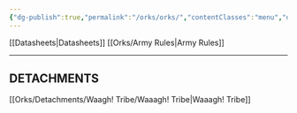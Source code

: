 ```yaml
---
{"dg-publish":true,"permalink":"/orks/orks/","contentClasses":"menu","dgEnableSearch":true,"created":"2023-12-12T13:35:23.000+07:00","updated":"2023-12-13T15:17:31.261+07:00"}
---
```


[[Datasheets\|Datasheets]]
[[Orks/Army Rules\|Army Rules]]

***

## DETACHMENTS

[[Orks/Detachments/Waagh! Tribe/Waaagh! Tribe\|Waaagh! Tribe]]